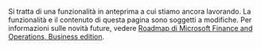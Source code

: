 Si tratta di una funzionalità in anteprima a cui stiamo ancora lavorando. La funzionalità e il contenuto di questa pagina sono soggetti a modifiche. Per informazioni sulle novità future, vedere [Roadmap di Microsoft Finance and Operations, Business edition](https://go.microsoft.com/fwlink/?linkid=842139).